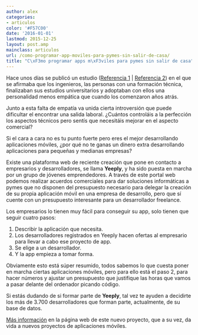 ```yaml
---
author: alex
categories:
- articulos
color: '#F57C00'
date: '2016-01-01'
lastmod: 2015-12-25
layout: post.amp
mainclass: articulos
url: /como-programar-app-moviles-para-pymes-sin-salir-de-casa/
title: "C\xF3mo programar apps m\xF3viles para pymes sin salir de casa"
---
```


Hace unos días se publicó un estudio (<a href="http://geekytheory.com/los-ingenieros-necesitan-ser-mas-empaticos/" target="_blank">Referencia 1</a> \| <a href="http://news.rice.edu/2013/11/20/engineering-education-may-diminish-concern-for-public-welfare-issues-sociologist-says/" title="Engineering education may diminish concern for public welfare issues, sociologist says" target="_blank">Referencia 2</a>) en el que se afirmaba que los ingenieros, las personas con una formación técnica, finalizaban sus estudios universitarios y adoptaban con ellos una personalidad menos empática que cuando los comenzaron años atrás.

Junto a esta falta de empatía va unida cierta introversión que puede dificultar el encontrar una salida laboral. ¿Cuántos controláis a la perfección los aspectos técnicos pero sentís que necesitáis mejorar en el aspecto comercial?

<!--more--><!--ad-->

Si el cara a cara no es tu punto fuerte pero eres el mejor desarrollando aplicaciones móviles, ¿por qué no te ganas un dinero extra desarrollando aplicaciones para pequeñas y medianas empresas?

Existe una plataforma web de reciente creación que pone en contacto a empresarios y desarrolladores, se llama **Yeeply**, y ha sido puesta en marcha por un grupo de jóvenes emprendedores. A través de este portal web podemos realizar acuerdos comerciales para dar soluciones informáticas a pymes que no disponen del presupuesto necesario para delegar la creación de su propia aplicación móvil en una empresa de desarrollo, pero que sí cuente con un presupuesto interesante para un desarrollador freelance.

Los empresarios lo tienen muy fácil para conseguir su app, solo tienen que seguir cuatro pasos:

  1. Describir la aplicación que necesita.
  2. Los desarrolladores registrados en Yeeply hacen ofertas al empresario para llevar a cabo ese proyecto de app.
  3. Se elige a un desarrollador.
  4. Y la app empieza a tomar forma.

Obviamente esto está súper resumido, todos sabemos lo que cuesta poner en marcha ciertas aplicaciones móviles, pero para ello está el paso 2, para hacer números y ajustar un presupuesto que justifique las horas que vamos a pasar delante del ordenador picando código.

Si estás dudando de si formar parte de **Yeeply**, tal vez te ayuden a decidirte los más de 3.700 desarrolladores que forman parte, actualmente, de su base de datos.

<a href="http://yeeply.com/" title="Yeeply" target="_blank">Más información</a> en la página web de este nuevo proyecto, que a su vez, da vida a nuevos proyectos de aplicaciones móviles.
